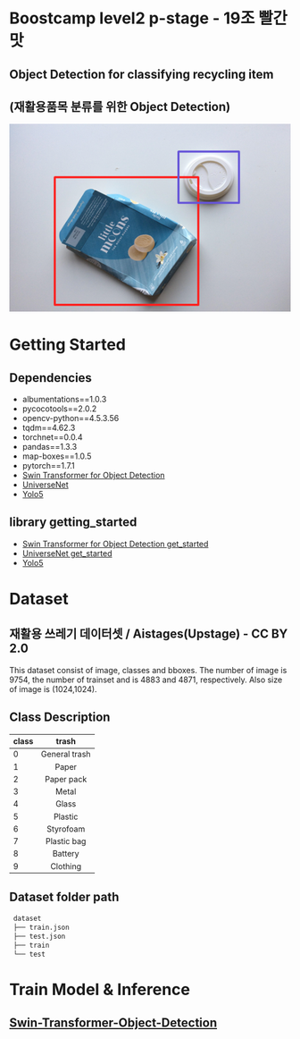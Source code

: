 # Boostcamp level2 p-stage - 19조 빨간맛
## Object Detection for classifying recycling item
## (재활용품목 분류를 위한 Object Detection)
![trash with bbox](./trash_with_bbox.png)
# Getting Started
## Dependencies
* albumentations==1.0.3
* pycocotools==2.0.2
* opencv-python==4.5.3.56
* tqdm==4.62.3
* torchnet==0.0.4
* pandas==1.3.3
* map-boxes==1.0.5
* pytorch==1.7.1
* [Swin Transformer for Object Detection](https://github.com/SwinTransformer/Swin-Transformer-Object-Detection)
* [UniverseNet](https://github.com/shinya7y/UniverseNet)
* [Yolo5](https://github.com/ultralytics/yolov5/)

## library getting_started
* [Swin Transformer for Object Detection get_started](https://github.com/open-mmlab/mmdetection/blob/master/docs/get_started.md)
* [UniverseNet get_started](https://github.com/shinya7y/UniverseNet/blob/master/docs/get_started.md)
* [Yolo5](https://github.com/boostcampaitech2/object-detection-level2-cv-19/blob/jsg_yolo5/yolov5/README_original.md#quick-start-examples)

# Dataset
## 재활용 쓰레기 데이터셋 / Aistages(Upstage) - CC BY 2.0
This dataset consist of image, classes and bboxes. The number of image is 9754, the number of trainset and is 4883 and 4871, respectively. Also size of image is (1024,1024).

## Class Description
| class | trash |
|---|:-------------:|
| 0 | General trash |
| 1 | Paper         |
| 2 | Paper pack    |
| 3 | Metal         |
| 4 | Glass         |
| 5 | Plastic       |
| 6 | Styrofoam     |
| 7 | Plastic bag   |
| 8 | Battery       |
| 9 | Clothing      |

## Dataset folder path
```
 dataset
 ├── train.json
 ├── test.json
 ├── train
 └── test
```

# Train Model & Inference
## [Swin-Transformer-Object-Detection](./Swin-Transformer-Object-Detection/README.md)